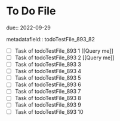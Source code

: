 # To Do File

due:: 2022-09-29

metadatafield:: todoTestFile_893_82

- [ ] Task of todoTestFile_893 1 [[Query me]]
- [ ] Task of todoTestFile_893 2 [[Query me]]
- [ ] Task of todoTestFile_893 3
- [ ] Task of todoTestFile_893 4
- [ ] Task of todoTestFile_893 5
- [ ] Task of todoTestFile_893 6
- [ ] Task of todoTestFile_893 7
- [ ] Task of todoTestFile_893 8
- [ ] Task of todoTestFile_893 9
- [ ] Task of todoTestFile_893 10